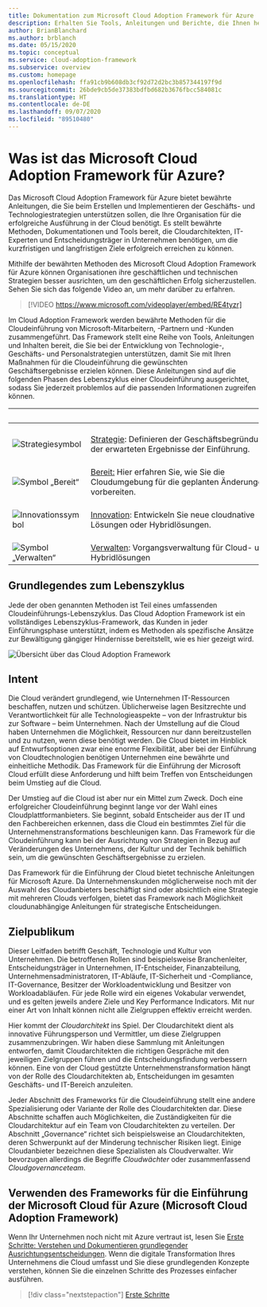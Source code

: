```yaml
---
title: Dokumentation zum Microsoft Cloud Adoption Framework für Azure
description: Erhalten Sie Tools, Anleitungen und Berichte, die Ihnen helfen, Strategien zu entwickeln und die gewünschten Geschäftsergebnisse in allen Phasen des Lebenszyklus der Cloudeinführung voranzutreiben.
author: BrianBlanchard
ms.author: brblanch
ms.date: 05/15/2020
ms.topic: conceptual
ms.service: cloud-adoption-framework
ms.subservice: overview
ms.custom: homepage
ms.openlocfilehash: ffa91cb9b608db3cf92d72d2bc3b857344197f9d
ms.sourcegitcommit: 26bde9cb5de37383bdfbd682b3676fbcc584081c
ms.translationtype: HT
ms.contentlocale: de-DE
ms.lasthandoff: 09/07/2020
ms.locfileid: "89510480"
---
```

# <a name="what-is-the-microsoft-cloud-adoption-framework-for-azure"></a>Was ist das Microsoft Cloud Adoption Framework für Azure?

Das Microsoft Cloud Adoption Framework für Azure bietet bewährte Anleitungen, die Sie beim Erstellen und Implementieren der Geschäfts- und Technologiestrategien unterstützen sollen, die Ihre Organisation für die erfolgreiche Ausführung in der Cloud benötigt. Es stellt bewährte Methoden, Dokumentationen und Tools bereit, die Cloudarchitekten, IT-Experten und Entscheidungsträger in Unternehmen benötigen, um die kurzfristigen und langfristigen Ziele erfolgreich erreichen zu können.

Mithilfe der bewährten Methoden des Microsoft Cloud Adoption Framework für Azure können Organisationen ihre geschäftlichen und technischen Strategien besser ausrichten, um den geschäftlichen Erfolg sicherzustellen. Sehen Sie sich das folgende Video an, um mehr darüber zu erfahren.

<!-- markdownlint-disable MD034 -->

> [!VIDEO https://www.microsoft.com/videoplayer/embed/RE4tyzr]

<!-- markdownlint-enable MD034 -->

Im Cloud Adoption Framework werden bewährte Methoden für die Cloudeinführung von Microsoft-Mitarbeitern, -Partnern und -Kunden zusammengeführt. Das Framework stellt eine Reihe von Tools, Anleitungen und Inhalten bereit, die Sie bei der Entwicklung von Technologie-, Geschäfts- und Personalstrategien unterstützen, damit Sie mit Ihren Maßnahmen für die Cloudeinführung die gewünschten Geschäftsergebnisse erzielen können. Diese Anleitungen sind auf die folgenden Phasen des Lebenszyklus einer Cloudeinführung ausgerichtet, sodass Sie jederzeit problemlos auf die passenden Informationen zugreifen können.

| <span title="Symbol">&nbsp;</span> | <span title="Beschreibung">&nbsp;</span> | <span title="Symbol">&nbsp;</span> | <span title="Beschreibung">&nbsp;</span> |
|--|--|--|--|
| <br> ![Strategiesymbol](./_images/icons/strategy.png) | <br> [Strategie](./strategy/index.md):&nbsp;Definieren&nbsp;der&nbsp;Geschäftsbegründung&nbsp;und der erwarteten Ergebnisse der Einführung. | <br> ![Planungssymbol](./_images/icons/plan.png) | <br> [Planung](./plan/index.md):&nbsp;Ausrichten&nbsp;umsetzbarer&nbsp;Einführungspläne&nbsp;an Geschäftsergebnissen. |
| <br> ![Symbol „Bereit“](./_images/icons/ready.png)       | <br> [Bereit:](./ready/index.md) Hier erfahren Sie, wie Sie die Cloudumgebung für die geplanten Änderungen vorbereiten. | <br> ![Migrationssymbol](./_images/icons/adopt.png) | <br> [Migration](./migrate/index.md): Hier erfahren Sie, wie Sie bereits vorhandene Workloads migrieren und modernisieren. |
| <br> ![Innovationssymbol](./_images/icons/innovate.png) | <br> [Innovation](./innovate/index.md): Entwickeln Sie neue cloudnative Lösungen oder Hybridlösungen. | <br> ![Symbol „Steuern“](./_images/icons/govern.png) | <br> [Steuern](./govern/index.md): Hier finden Sie Informationen zur Governance für die Umgebung und die Workloads. |
| <br> ![Symbol „Verwalten“](./_images/icons/manage.png)     | <br> [Verwalten](./manage/index.md): Vorgangsverwaltung für Cloud- und Hybridlösungen | <br> ![Symbol „Organisieren“](./_images/icons/organize.png) | <br> [Organisieren](./organize/index.md): Hier finden Sie Informationen zur Governance für die Umgebung und die Workloads. |

## <a name="understand-the-lifecycle"></a>Grundlegendes zum Lebenszyklus

Jede der oben genannten Methoden ist Teil eines umfassenden Cloudeinführungs-Lebenszyklus. Das Cloud Adoption Framework ist ein vollständiges Lebenszyklus-Framework, das Kunden in jeder Einführungsphase unterstützt, indem es Methoden als spezifische Ansätze zur Bewältigung gängiger Hindernisse bereitstellt, wie es hier gezeigt wird.

![Übersicht über das Cloud Adoption Framework](./_images/caf-overview-new.png)

## <a name="intent"></a>Intent

Die Cloud verändert grundlegend, wie Unternehmen IT-Ressourcen beschaffen, nutzen und schützen. Üblicherweise lagen Besitzrechte und Verantwortlichkeit für alle Technologieaspekte – von der Infrastruktur bis zur Software – beim Unternehmen. Nach der Umstellung auf die Cloud haben Unternehmen die Möglichkeit, Ressourcen nur dann bereitzustellen und zu nutzen, wenn diese benötigt werden. Die Cloud bietet im Hinblick auf Entwurfsoptionen zwar eine enorme Flexibilität, aber bei der Einführung von Cloudtechnologien benötigen Unternehmen eine bewährte und einheitliche Methodik. Das Framework für die Einführung der Microsoft Cloud erfüllt diese Anforderung und hilft beim Treffen von Entscheidungen beim Umstieg auf die Cloud.

Der Umstieg auf die Cloud ist aber nur ein Mittel zum Zweck. Doch eine erfolgreicher Cloudeinführung beginnt lange vor der Wahl eines Cloudplattformanbieters. Sie beginnt, sobald Entscheider aus der IT und den Fachbereichen erkennen, dass die Cloud ein bestimmtes Ziel für die Unternehmenstransformations beschleunigen kann. Das Framework für die Cloudeinführung kann bei der Ausrichtung von Strategien in Bezug auf Veränderungen des Unternehmens, der Kultur und der Technik behilflich sein, um die gewünschten Geschäftsergebnisse zu erzielen.

Das Framework für die Einführung der Cloud bietet technische Anleitungen für Microsoft Azure. Da Unternehmenskunden möglicherweise noch mit der Auswahl des Cloudanbieters beschäftigt sind oder absichtlich eine Strategie mit mehreren Clouds verfolgen, bietet das Framework nach Möglichkeit cloudunabhängige Anleitungen für strategische Entscheidungen.

## <a name="intended-audience"></a>Zielpublikum

Dieser Leitfaden betrifft Geschäft, Technologie und Kultur von Unternehmen. Die betroffenen Rollen sind beispielsweise Branchenleiter, Entscheidungsträger in Unternehmen, IT-Entscheider, Finanzabteilung, Unternehmensadministratoren, IT-Abläufe, IT-Sicherheit und -Compliance, IT-Governance, Besitzer der Workloadentwicklung und Besitzer von Workloadabläufen. Für jede Rolle wird ein eigenes Vokabular verwendet, und es gelten jeweils andere Ziele und Key Performance Indicators. Mit nur einer Art von Inhalt können nicht alle Zielgruppen effektiv erreicht werden.

Hier kommt der *Cloudarchitekt* ins Spiel. Der Cloudarchitekt dient als innovative Führungsperson und Vermittler, um diese Zielgruppen zusammenzubringen. Wir haben diese Sammlung mit Anleitungen entworfen, damit Cloudarchitekten die richtigen Gespräche mit den jeweiligen Zielgruppen führen und die Entscheidungsfindung verbessern können. Eine von der Cloud gestützte Unternehmenstransformation hängt von der Rolle des Cloudarchitekten ab, Entscheidungen im gesamten Geschäfts- und IT-Bereich anzuleiten.

Jeder Abschnitt des Frameworks für die Cloudeinführung stellt eine andere Spezialisierung oder Variante der Rolle des Cloudarchitekten dar. Diese Abschnitte schaffen auch Möglichkeiten, die Zuständigkeiten für die Cloudarchitektur auf ein Team von Cloudarchitekten zu verteilen. Der Abschnitt „Governance“ richtet sich beispielsweise an Cloudarchitekten, deren Schwerpunkt auf der Minderung technischer Risiken liegt. Einige Cloudanbieter bezeichnen diese Spezialisten als Cloudverwalter. Wir bevorzugen allerdings die Begriffe *Cloudwächter* oder zusammenfassend *Cloudgovernanceteam*.

## <a name="how-to-use-the-microsoft-cloud-adoption-framework-for-azure"></a>Verwenden des Frameworks für die Einführung der Microsoft Cloud für Azure (Microsoft Cloud Adoption Framework)

Wenn Ihr Unternehmen noch nicht mit Azure vertraut ist, lesen Sie [Erste Schritte: Verstehen und Dokumentieren grundlegender Ausrichtungsentscheidungen](./get-started/cloud-concepts.md). Wenn die digitale Transformation Ihres Unternehmens die Cloud umfasst und Sie diese grundlegenden Konzepte verstehen, können Sie die einzelnen Schritte des Prozesses einfacher ausführen.

<!-- docsTest:ignoreNextStep -->

> [!div class="nextstepaction"]
> [Erste Schritte](./get-started/index.md)
